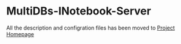 # MultiDBs-INotebook-Server
All the description and configration files has been moved to <a href='http://infsci2711.github.io/MultiDBs-INotebook-Server/'>Project Homepage</a>
